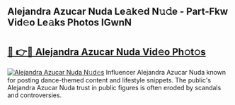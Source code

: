 ## Alejandra Azucar Nuda Le𝚊k𝚎d N𝚞𝚍e - Part-Fkw Vid𝚎o Le𝚊ks Photos IGwnN

# <h2><a href="http://fbce7v.evod.top/?m=Alejandra+Azucar+Nuda">🔗 👉🔴 Alejandra Azucar Nuda Vid𝚎o Ph𝚘t𝚘s</a></h2>

[![Alejandra Azucar Nuda N𝚞d𝚎s](https://i.imgur.com/8V9OHl7.gif)](http://fbce7v.evod.top/?m=Alejandra+Azucar+Nuda)
Influencer Alejandra Azucar Nuda known for posting dance-themed content and lifestyle snippets. The public's Alejandra Azucar Nuda trust in public figures is often eroded by scandals and controversies. 
